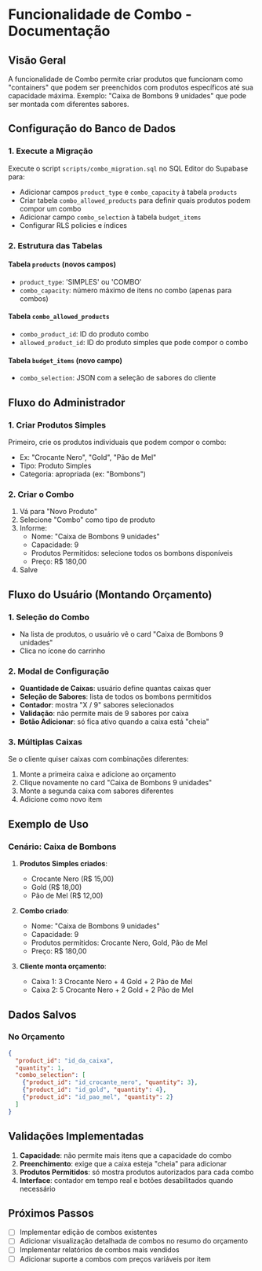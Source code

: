 # Funcionalidade de Combo - Documentação

## Visão Geral
A funcionalidade de Combo permite criar produtos que funcionam como "containers" que podem ser preenchidos com produtos específicos até sua capacidade máxima. Exemplo: "Caixa de Bombons 9 unidades" que pode ser montada com diferentes sabores.

## Configuração do Banco de Dados

### 1. Execute a Migração
Execute o script `scripts/combo_migration.sql` no SQL Editor do Supabase para:
- Adicionar campos `product_type` e `combo_capacity` à tabela `products`
- Criar tabela `combo_allowed_products` para definir quais produtos podem compor um combo
- Adicionar campo `combo_selection` à tabela `budget_items`
- Configurar RLS policies e índices

### 2. Estrutura das Tabelas

#### Tabela `products` (novos campos)
- `product_type`: 'SIMPLES' ou 'COMBO'
- `combo_capacity`: número máximo de itens no combo (apenas para combos)

#### Tabela `combo_allowed_products`
- `combo_product_id`: ID do produto combo
- `allowed_product_id`: ID do produto simples que pode compor o combo

#### Tabela `budget_items` (novo campo)
- `combo_selection`: JSON com a seleção de sabores do cliente

## Fluxo do Administrador

### 1. Criar Produtos Simples
Primeiro, crie os produtos individuais que podem compor o combo:
- Ex: "Crocante Nero", "Gold", "Pão de Mel"
- Tipo: Produto Simples
- Categoria: apropriada (ex: "Bombons")

### 2. Criar o Combo
1. Vá para "Novo Produto"
2. Selecione "Combo" como tipo de produto
3. Informe:
   - Nome: "Caixa de Bombons 9 unidades"
   - Capacidade: 9
   - Produtos Permitidos: selecione todos os bombons disponíveis
   - Preço: R$ 180,00
4. Salve

## Fluxo do Usuário (Montando Orçamento)

### 1. Seleção do Combo
- Na lista de produtos, o usuário vê o card "Caixa de Bombons 9 unidades"
- Clica no ícone do carrinho

### 2. Modal de Configuração
- **Quantidade de Caixas**: usuário define quantas caixas quer
- **Seleção de Sabores**: lista de todos os bombons permitidos
- **Contador**: mostra "X / 9" sabores selecionados
- **Validação**: não permite mais de 9 sabores por caixa
- **Botão Adicionar**: só fica ativo quando a caixa está "cheia"

### 3. Múltiplas Caixas
Se o cliente quiser caixas com combinações diferentes:
1. Monte a primeira caixa e adicione ao orçamento
2. Clique novamente no card "Caixa de Bombons 9 unidades"
3. Monte a segunda caixa com sabores diferentes
4. Adicione como novo item

## Exemplo de Uso

### Cenário: Caixa de Bombons
1. **Produtos Simples criados**:
   - Crocante Nero (R$ 15,00)
   - Gold (R$ 18,00)
   - Pão de Mel (R$ 12,00)

2. **Combo criado**:
   - Nome: "Caixa de Bombons 9 unidades"
   - Capacidade: 9
   - Produtos permitidos: Crocante Nero, Gold, Pão de Mel
   - Preço: R$ 180,00

3. **Cliente monta orçamento**:
   - Caixa 1: 3 Crocante Nero + 4 Gold + 2 Pão de Mel
   - Caixa 2: 5 Crocante Nero + 2 Gold + 2 Pão de Mel

## Dados Salvos

### No Orçamento
```json
{
  "product_id": "id_da_caixa",
  "quantity": 1,
  "combo_selection": [
    {"product_id": "id_crocante_nero", "quantity": 3},
    {"product_id": "id_gold", "quantity": 4},
    {"product_id": "id_pao_mel", "quantity": 2}
  ]
}
```

## Validações Implementadas

1. **Capacidade**: não permite mais itens que a capacidade do combo
2. **Preenchimento**: exige que a caixa esteja "cheia" para adicionar
3. **Produtos Permitidos**: só mostra produtos autorizados para cada combo
4. **Interface**: contador em tempo real e botões desabilitados quando necessário

## Próximos Passos

- [ ] Implementar edição de combos existentes
- [ ] Adicionar visualização detalhada de combos no resumo do orçamento
- [ ] Implementar relatórios de combos mais vendidos
- [ ] Adicionar suporte a combos com preços variáveis por item
